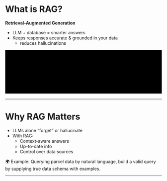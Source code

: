# What is RAG?

**Retrieval-Augmented Generation**  
- LLM + database = smarter answers  
- Keeps responses accurate & grounded in your data  
  - reduces hallucinations 

![rag-flow](../../images/rag_workflow.svg)

---

# Why RAG Matters

- LLMs alone “forget” or hallucinate  
- With RAG:  
  - Context-aware answers  
  - Up-to-date info  
  - Control over data sources  

🌍 Example: Querying parcel data by natural language, build a valid query by supplying true data schema with examples.  

---